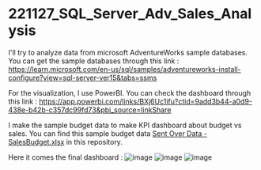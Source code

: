 # 221127_SQL_Server_Adv_Sales_Analysis

I'll try to analyze data from microsoft AdventureWorks sample databases.
You can get the sample databases through this link :
https://learn.microsoft.com/en-us/sql/samples/adventureworks-install-configure?view=sql-server-ver15&tabs=ssms

For the visualization, I use PowerBI. You can check the dashboard through this link :
https://app.powerbi.com/links/BXj6Uc1ifu?ctid=9add3b44-a0d9-438e-b42b-c357dc99fd73&pbi_source=linkShare

I make the sample budget data to make KPI dashboard about budget vs sales. You can find this sample budget data [Sent Over Data - SalesBudget.xlsx](https://github.com/fadhli123/221127_SQL_Server_Adv_Sales_Analysis/files/10166727/Sent.Over.Data.-.SalesBudget.xlsx) in this repository.

Here it comes the final dashboard :
![image](https://user-images.githubusercontent.com/110689945/205921275-93e264e1-ba8d-46fa-8b69-19cdd2bb5c38.png)
![image](https://user-images.githubusercontent.com/110689945/205921345-e54a84f0-79dc-403e-bba2-755045501302.png)
![image](https://user-images.githubusercontent.com/110689945/205921454-5c421cfe-a3fd-4d83-aefa-3b67447c9d18.png) 

